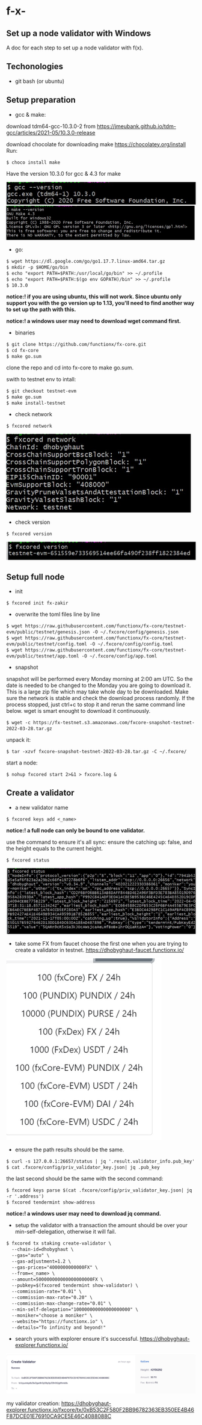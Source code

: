 # f-x-
## Set up a node validator with Windows
A doc for each step to set up a node validator with f(x).

## Techonologies
* git bash (or ubuntu)

## Setup preparation
* gcc & make:

download tdm64-gcc-10.3.0-2 from https://jmeubank.github.io/tdm-gcc/articles/2021-05/10.3.0-release

download chocolate for downloading make https://chocolatey.org/install
Run:
```
$ choco install make
```
Have the version 10.3.0 for gcc & 4.3 for make

![gcc-version](https://github.com/liq19ch/f-x-/blob/main/image/gcc.jpg)
![make-version](https://github.com/liq19ch/f-x-/blob/main/image/make.jpg)

* go:
```
$ wget https://dl.google.com/go/go1.17.7.linux-amd64.tar.gz 
$ mkdir -p $HOME/go/bin
$ echo "export PATH=$PATH:/usr/local/go/bin" >> ~/.profile
$ echo "export PATH=$PATH:$(go env GOPATH)/bin" >> ~/.profile
$ 10.3.0
```

**notice:! if you are using ubuntu, this will not work. Since ubuntu only support you with the go version up to 1.13, you'll need to find another way to set up the path with this.**

**notice:! a windows user may need to download wget command first.**


* binaries
```
$ git clone https://github.com/functionx/fx-core.git
$ cd fx-core
$ make go.sum
```

clone the repo and cd into fx-core to make go.sum.

swith to testnet env to intall:

```
$ git checkout testnet-evm
$ make go.sum
$ make install-testnet
```

* check network
```
$ fxcored network
```

![network](https://github.com/liq19ch/f-x-/blob/main/image/network.jpg)

* check version
```
$ fxcored version
```

![fxcored-version](https://github.com/liq19ch/f-x-/blob/main/image/version.jpg)


## Setup full node

* init
```
$ fxcored init fx-zakir
```

* overwrite the toml files line by line
```
$ wget https://raw.githubusercontent.com/functionx/fx-core/testnet-evm/public/testnet/genesis.json -O ~/.fxcore/config/genesis.json
$ wget https://raw.githubusercontent.com/functionx/fx-core/testnet-evm/public/testnet/config.toml -O ~/.fxcore/config/config.toml
$ wget https://raw.githubusercontent.com/functionx/fx-core/testnet-evm/public/testnet/app.toml -O ~/.fxcore/config/app.toml
```

* snapshot

snapshot will be performed every Monday morning at 2:00 am UTC. So the date is needed to be changed to the Monday you are going to download it.
This is a large zip file which may take whole day to be downloaded. Make sure the network is stable and check the download process randomly.
If the process stopped, just ctrl+c to stop it and rerun the same command line below. wget is smart enought to download it continuously. 

```
$ wget -c https://fx-testnet.s3.amazonaws.com/fxcore-snapshot-testnet-2022-03-28.tar.gz
```

unpack it:

```
$ tar -xzvf fxcore-snapshot-testnet-2022-03-28.tar.gz -C ~/.fxcore/
```

start a node:
```
$ nohup fxcored start 2>&1 > fxcore.log &
```

## Create a validator

* a new validator name
```
$ fxcored keys add <_name>
```

**notice:! a full node can only be bound to one validator.**

use the command to ensure it's all sync:
ensure the catching up: false, and the height equals to the current height.
```
$ fxcored status
```
![status](https://github.com/liq19ch/f-x-/blob/main/image/status.jpg)

* take some FX from faucet
choose the first one when you are trying to create a validator in testnet.
https://dhobyghaut-faucet.functionx.io/

![faucet](https://github.com/liq19ch/f-x-/blob/main/image/faucet.jpg)

* ensure the path
results should be the same.
```
$ curl -s 127.0.0.1:26657/status | jq '.result.validator_info.pub_key'
$ cat .fxcore/config/priv_validator_key.json| jq .pub_key
```

the last second should be the same with the second command:
```
$ fxcored keys parse $(cat .fxcore/config/priv_validator_key.json| jq -r '.address')
$ fxcored tendermint show-address
```


**notice:! a windows user may need to download jq command.**


* setup the validator with a transaction
the amount should be over your min-self-delegation, otherwise it will fail.

```
$ fxcored tx staking create-validator \
  --chain-id=dhobyghaut \
  --gas="auto" \
  --gas-adjustment=1.2 \
  --gas-prices="4000000000000FX" \
  --from=<_name> \
  --amount=500000000000000000000FX \
  --pubkey=$(fxcored tendermint show-validator) \
  --commission-rate="0.01" \
  --commission-max-rate="0.20" \
  --commission-max-change-rate="0.01" \
  --min-self-delegation="100000000000000000000" \
  --moniker="choose a moniker" \
  --website="https://functionx.io" \
  --details="To infinity and beyond!" 
  ```
  
  * search yours with explorer
  ensure it's successful.
  https://dhobyghaut-explorer.functionx.io/
  
  ![validator](https://github.com/liq19ch/f-x-/blob/main/image/validator.jpg)
  

my validator creation:
https://dhobyghaut-explorer.functionx.io/fxcore/tx/0xB53C2F580F2BB96782363EB350EE4B46F87DCE01E76910CA9CE5E46C4088088C
